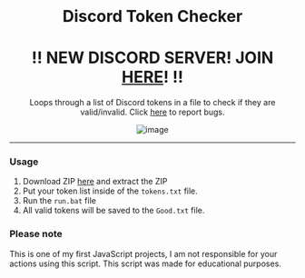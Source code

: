 <br/>
<div align="center">
  
  # Discord Token Checker
<h1><b>‼️ NEW DISCORD SERVER! JOIN <a href="https://discord.gg/KRjZ58MfDD">HERE</a>! ‼️</b></h1>
  Loops through a list of Discord tokens in a file to check if they are valid/invalid. Click <a href="https://github.com/useragents/Discord-Token-Checker/issues">here</a> to report bugs.
  
  ![image](https://user-images.githubusercontent.com/103281345/165838182-ea2b222e-5743-43d9-a30d-57997e248433.png)


  
</div>

--------------------------------------

### Usage


1. Download ZIP <a href="https://github.com/useragents/Discord-Token-Checker/archive/refs/heads/main.zip">here</a> and extract the ZIP
2. Put your token list inside of the `tokens.txt` file.
3. Run the `run.bat` file
4. All valid tokens will be saved to the `Good.txt` file.

### Please note

This is one of my first JavaScript projects, I am not responsible for your actions using this script. This script was made for educational purposes.

